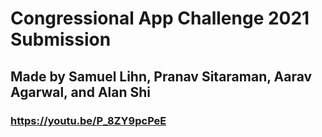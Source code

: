 # Congressional App Challenge 2021 Submission
## Made by Samuel Lihn, Pranav Sitaraman, Aarav Agarwal, and Alan Shi
### https://youtu.be/P_8ZY9pcPeE